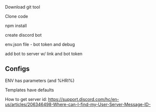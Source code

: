 Download git tool

Clone code

npm install

create discord bot

env.json file - bot token and debug

add bot to server w/ link and bot token


## Configs
ENV has parameters (and %HRI%)

Templates have defaults

How to get server id: https://support.discord.com/hc/en-us/articles/206346498-Where-can-I-find-my-User-Server-Message-ID-